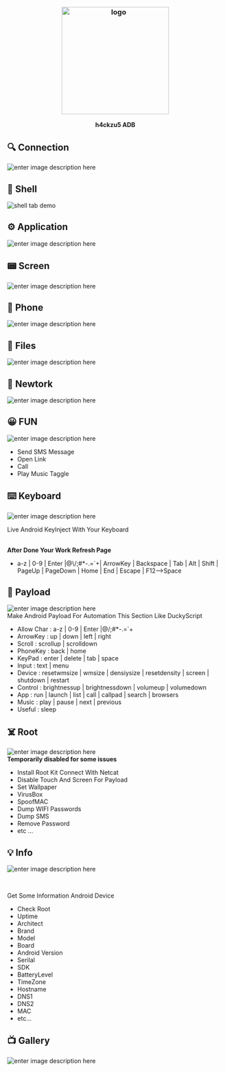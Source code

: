 

﻿
<h3 align="center"><img src="https://i.imgur.com/LrVmUZp.png" alt="logo" height="250px"></h3>
<p align="center">
    <b>h4ckzu5 ADB</b><br>
    </p>


<h2 id="connection">🔍 Connection</h2>

![enter image description here](https://s18.picofile.com/file/8439778284/ezgif_com_gif_maker_9_.gif)
<p>

<h2 id="shell">💎 Shell</h2>
<p><img src="https://s18.picofile.com/file/8439684268/ezgif_com_gif_maker_4_.gif" alt="shell tab demo"><br></p>
<p>
<h2 id="application">⚙️ Application</h2>
<p><img src="https://s18.picofile.com/file/8439684126/ezgif_com_gif_maker_2_.gif" alt="enter image description here"></p>
<p>
<h2 id="screen">📟 Screen</h2>
<p><img src="https://s18.picofile.com/file/8439684034/ezgif_com_gif_maker_1_.gif" alt="enter image description here"></p>
<p>
<h2 id="phone">📱 Phone</h2>

![enter image description here](https://s19.picofile.com/file/8439730968/clip.png)
<p>
<h2 id="files">📂  Files</h2>
<p><img src="https://s18.picofile.com/file/8439683234/ezgif_com_gif_maker.gif" alt="enter image description here"></p>
<p>
<h2 id="network">📡 Newtork</h2>
<p><img src="https://s18.picofile.com/file/8439785300/net.png" alt="enter image description here"></p>
<p>
<h2 id="fun">😀 FUN</h2>
<p><img src="https://s18.picofile.com/file/8439832684/FUN.png" alt="enter image description here"></p>

<ul>
<li>Send SMS Message</li>
<li>Open Link</li>
<li>Call</li>
<li>Play Music Taggle</li>

</ul>


<h2 id="keyboard">⌨️ Keyboard</h2>
<p><img src="https://s18.picofile.com/file/8439688650/ezgif_com_gif_maker_6_.gif" alt="enter image description here"></p><p>Live Android KeyInject With Your Keyboard </p><br>
<b>After Done Your Work Refresh Page</b>
<ul>
<li>a-z | 0-9 | Enter |@\/;#*-.=`+| ArrowKey | Backspace | Tab | Alt | Shift | PageUp | PageDown | Home | End | Escape | F12—&gt;Space</li>
</ul>
<h2 id="payload">🧪 Payload</h2>
<p><img src="https://s18.picofile.com/file/8439688892/ezgif_com_gif_maker_7_.gif" alt="enter image description here"><br>
Make Android Payload For Automation This Section Like DuckyScript</p>
<ul>
<li>Allow Char : a-z | 0-9 | Enter |@/;#*-.=`+</li>
<li>ArrowKey : up | down | left | right</li>
<li>Scroll : scrollup | scrolldown</li>
<li>PhoneKey : back | home</li>
<li>KeyPad : enter | delete | tab | space</li>
<li>Input : text | menu</li>
<li>Device : resetwmsize | wmsize | densiysize | resetdensity | screen | shutdown | restart</li>
<li>Control : brightnessup | brightnessdown | volumeup | volumedown</li>
<li>App : run  | launch | list | call | callpad | search | browsers</li>
<li>Music : play | pause | next | previous</li>
<li>Useful : sleep</li>
</ul>
<h2 id="root">☠️ Root</h2>
<p><img src="https://s19.picofile.com/file/8439689150/root.png" alt="enter image description here"><br>
<b>Temporarily disabled for some issues</b></p>
<ul>
<li>Install Root Kit Connect With Netcat</li>
<li>Disable Touch And Screen For Payload</li>
<li>Set Wallpaper</li>
<li>VirusBox</li>
<li>SpoofMAC</li>
<li>Dump WIFI Passwords</li>
<li>Dump SMS</li>
<li>Remove Password</li>
<li>etc …</li>
</ul>
<h2 id="info">💡 Info</h2>
<p><img src="https://s18.picofile.com/file/8439684200/ezgif_com_gif_maker_3_.gif" alt="enter image description here"></p>
<br>
<p>Get Some Information Android Device</p>
<ul>
<li>Check Root</li>
<li>Uptime</li>
<li>Architect</li>
<li>Brand</li>
<li>Model</li>
<li>Board</li>
<li>Android Version</li>
<li>Serilal</li>
<li>SDK</li>
<li>BatteryLevel</li>
<li>TimeZone</li>
<li>Hostname</li>
<li>DNS1</li>
<li>DNS2</li>
<li>MAC</li>
<li>etc…</li>
</ul>
<h2 id="gallery">📺 Gallery</h2>
<p><img src="https://s19.picofile.com/file/8439684842/ezgif_com_gif_maker_5_.gif" alt="enter image description here"><br>

